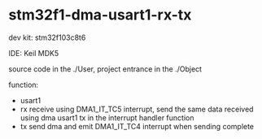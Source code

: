 # stm32f1-dma-usart1-rx-tx

dev kit: stm32f103c8t6

IDE: Keil MDK5

source code in the ./User, project entrance in the ./Object

function:

- usart1
- rx receive using DMA1_IT_TC5 interrupt, send the same data received using dma usart1 tx in the interrupt handler function
- tx send dma and emit DMA1_IT_TC4 interrupt when sending complete